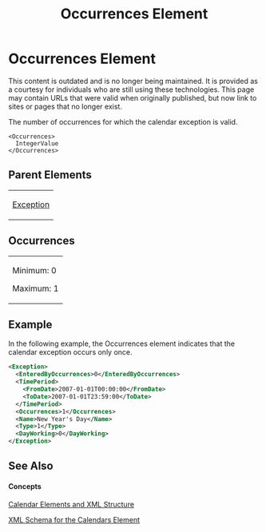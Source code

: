 ﻿---
title: Occurrences Element
TOCTitle: Occurrences Element
ms:assetid: e04aaef6-8207-47a9-8711-a66e628ad2ae
ms:mtpsurl: https://msdn.microsoft.com/en-us/library/Bb968710(v=office.12)
ms:contentKeyID: 13188400
ms.date: 05/05/2014
mtps_version: v=office.12
f1_keywords:
- Occurrences element
dev_langs:
- xml
---

# Occurrences Element

This content is outdated and is no longer being maintained. It is provided as a courtesy for individuals who are still using these technologies. This page may contain URLs that were valid when originally published, but now link to sites or pages that no longer exist.

The number of occurrences for which the calendar exception is valid.

    <Occurrences>
      IntegerValue
    </Occurrences>

## Parent Elements

<table>
<colgroup>
<col style="width: 100%" />
</colgroup>
<tbody>
<tr class="odd">
<td><p><a href="bb968492(v=office.12).md">Exception</a></p></td>
</tr>
</tbody>
</table>

## Occurrences

<table>
<colgroup>
<col style="width: 100%" />
</colgroup>
<tbody>
<tr class="odd">
<td><p>Minimum: 0</p>
<p>Maximum: 1</p></td>
</tr>
</tbody>
</table>

## Example

In the following example, the Occurrences element indicates that the calendar exception occurs only once.

``` xml
<Exception>
  <EnteredByOccurrences>0</EnteredByOccurrences>
  <TimePeriod>
    <FromDate>2007-01-01T00:00:00</FromDate>
    <ToDate>2007-01-01T23:59:00</ToDate>
  </TimePeriod>
  <Occurrences>1</Occurrences>
  <Name>New Year's Day</Name>
  <Type>1</Type>
  <DayWorking>0</DayWorking>
</Exception>
```

## See Also

#### Concepts

[Calendar Elements and XML Structure](bb968563\(v=office.12\).md)

[XML Schema for the Calendars Element](bb968557\(v=office.12\).md)

